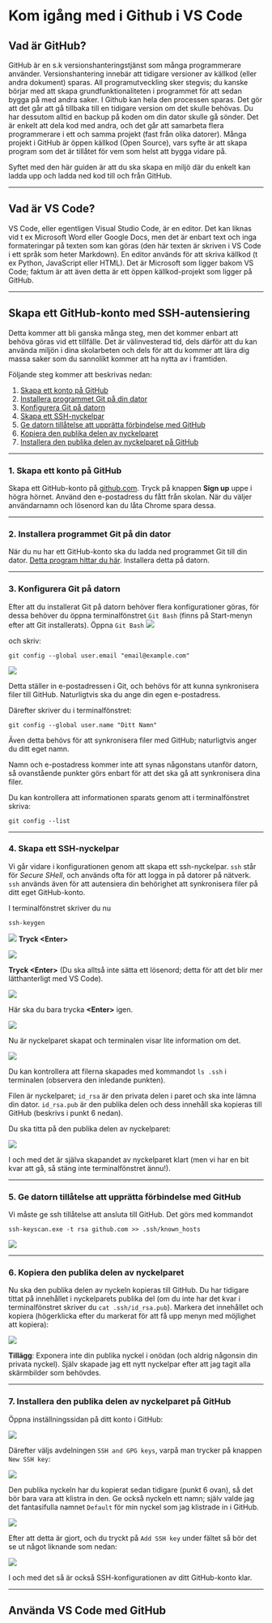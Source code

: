 # Kom igång med i Github i VS Code
## Vad är GitHub?
GitHub är en s.k versionshanteringstjänst som många programmerare använder. Versionshantering innebär att tidigare versioner av källkod (eller andra dokument) sparas. All programutveckling sker stegvis; du kanske börjar med att skapa grundfunktionaliteten i programmet för att sedan bygga på med andra saker. I Github kan hela den processen sparas. Det gör att det går att gå tillbaka till en tidigare version om det skulle behövas. Du har dessutom alltid en backup på koden om din dator skulle gå sönder. Det är enkelt att dela kod med andra, och det går att samarbeta flera programmerare i ett och samma projekt (fast från olika datorer). Många projekt i GitHub är öppen källkod (Open Source), vars syfte är att skapa program som det är tillåtet för vem som helst att bygga vidare på. 

Syftet med den här guiden är att du ska skapa en miljö där du enkelt kan ladda upp och ladda ned kod till och från GitHub.

***

## Vad är VS Code?
VS Code, eller egentligen Visual Studio Code, är en editor. Det kan liknas vid t ex Microsoft Word eller Google Docs, men det är enbart text och inga formateringar på texten som kan göras (den här texten är skriven i VS Code i ett språk som heter Markdown). En editor används för att skriva källkod (t ex Python, JavaScript eller HTML). Det är Microsoft som ligger bakom VS Code; faktum är att även detta är ett öppen källkod-projekt som ligger på GitHub.

***

## Skapa ett GitHub-konto med SSH-autensiering
Detta kommer att bli ganska många steg, men det kommer enbart att behöva göras vid ett tillfälle. Det är välinvesterad tid, dels därför att du kan använda miljön i dina skolarbeten och dels för att du kommer att lära dig massa saker som du sannolikt kommer att ha nytta av i framtiden.

Följande steg kommer att beskrivas nedan:

1. [Skapa ett konto på GitHub](#1-skapa-ett-konto-på-github)
2. [Installera programmet Git på din dator](#2-installera-programmet-git-på-din-dator)
3. [Konfigurera Git på datorn](#3-konfigurera-git-på-datorn)
4. [Skapa ett SSH-nyckelpar](#4-skapa-ett-ssh-nyckelpar)
5. [Ge datorn tillåtelse att upprätta förbindelse med GitHub](#5-ge-datorn-tillåtelse-att-upprätta-förbindelse-med-github)
6. [Kopiera den publika delen av nyckelparet](#6-kopiera-den-publika-delen-av-nyckelparet)
7. [Installera den publika delen av nyckelparet på GitHub](#7-installera-den-publika-delen-av-nyckelparet-på-github)

***

### __1. Skapa ett konto på GitHub__
Skapa ett GitHub-konto på <a href="https://github.com" target="_blank">github.com</a>. Tryck på knappen **Sign up** uppe i högra hörnet. Använd den e-postadress du fått från skolan. När du väljer användarnamn och lösenord kan du låta Chrome spara dessa.

***

### __2. Installera programmet Git på din dator__
När du nu har ett GitHub-konto ska du ladda ned programmet Git till din dator. <a href="https://git-scm.com/download/" target="_blank">Detta program hittar du här</a>. Installera detta på datorn.

***

### __3. Konfigurera Git på datorn__
Efter att du installerat Git på datorn behöver flera konfigurationer göras, för dessa behöver du öppna terminalfönstret `Git Bash` (finns på Start-menyn efter att Git installerats). Öppna `Git Bash`
![](git_start_menu.png)


och skriv:

```
git config --global user.email "email@example.com"
```
![](git_config_mail.png)

Detta ställer in e-postadressen i Git, och behövs för att kunna synkronisera filer till GitHub. Naturligtvis ska du ange din egen e-postadress.

Därefter skriver du i terminalfönstret:

```
git config --global user.name "Ditt Namn"
```

Även detta behövs för att synkronisera filer med GitHub; naturligtvis anger du ditt eget namn.

Namn och e-postadress kommer inte att synas någonstans utanför datorn, så ovanstående punkter görs enbart för att det ska gå att synkronisera dina filer.

Du kan kontrollera att informationen sparats genom att i terminalfönstret skriva:

```
git config --list
```

***

### __4. Skapa ett SSH-nyckelpar__
Vi går vidare i konfigurationen genom att skapa ett ssh-nyckelpar. `ssh` står för *Secure SHell*, och används ofta för att logga in på datorer på nätverk. `ssh` används även för att autensiera din behörighet att synkronisera filer på ditt eget GitHub-konto.

I terminalfönstret skriver du nu

```
ssh-keygen
```

![](ssh_step_01.png)
**Tryck \<Enter>**

![](ssh_step_02.png)

**Tryck \<Enter>** (Du ska alltså inte sätta ett lösenord; detta för att det blir mer lätthanterligt med VS Code).

![](ssh_step_03.png)

Här ska du bara trycka **\<Enter>** igen.

![](ssh_step_04.png)

Nu är nyckelparet skapat och terminalen visar lite information om det.

![](ssh_step_05.png)

Du kan kontrollera att filerna skapades med kommandot `ls .ssh` i terminalen (observera den inledande punkten).

Filen är nyckelparet; `id_rsa` är den privata delen i paret och ska inte lämna din dator. `id_rsa.pub` är den publika delen och dess innehåll ska kopieras till GitHub (beskrivs i punkt 6 nedan).

Du ska titta på den publika delen av nyckelparet:

![](ssh_step_06.png)

I och med det är själva skapandet av nyckelparet klart (men vi har en bit kvar att gå, så stäng inte terminalfönstret ännu!).

***


### __5. Ge datorn tillåtelse att upprätta förbindelse med GitHub__
Vi måste ge ssh tillåtelse att ansluta till GitHub. Det görs med kommandot

```
ssh-keyscan.exe -t rsa github.com >> .ssh/known_hosts
```

![](ssh_step_07.png)

***

### __6. Kopiera den publika delen av nyckelparet__
Nu ska den publika delen av nyckeln kopieras till GitHub. Du har tidigare tittat på innehållet i nyckelparets publika del (om du inte har det kvar i terminalfönstret skriver du `cat .ssh/id_rsa.pub`). Markera det innehållet och kopiera (högerklicka efter du markerat för att få upp menyn med möjlighet att kopiera):

![](ssh_step_09.png)

**Tillägg**: Exponera inte din publika nyckel i onödan (och aldrig någonsin din privata nyckel). Själv skapade jag ett nytt nyckelpar efter att jag tagit alla skärmbilder som behövdes.

***

### __7. Installera den publika delen av nyckelparet på GitHub__
Öppna inställningssidan på ditt konto i GitHub:

![](github_add_key_01.png)

Därefter väljs avdelningen `SSH and GPG keys`, varpå man trycker på knappen `New SSH key`:

![](github_add_key_02.png)

Den publika nyckeln har du kopierat sedan tidigare (punkt 6 ovan), så det bör bara vara att klistra in den. Ge också nyckeln ett namn; själv valde jag det fantasifulla namnet `Default` för min nyckel som jag klistrade in i GitHub.

![](github_add_key_03.png)

Efter att detta är gjort, och du tryckt på `Add SSH key` under fältet så bör det se ut något liknande som nedan:

![](github_add_key_04.png)

I och med det så är också SSH-konfigurationen av ditt GitHub-konto klar.

***

## Använda VS Code med GitHub
